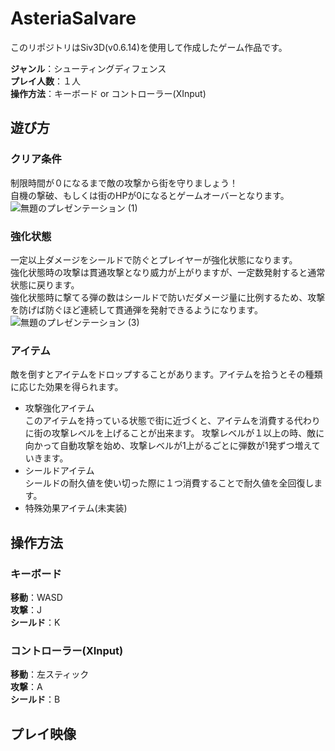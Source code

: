 # AsteriaSalvare
このリポジトリはSiv3D(v0.6.14)を使用して作成したゲーム作品です。

**ジャンル**：シューティングディフェンス  
**プレイ人数**：１人  
**操作方法**：キーボード or コントローラー(XInput)  

## 遊び方
### クリア条件
制限時間が０になるまで敵の攻撃から街を守りましょう！  
自機の撃破、もしくは街のHPが0になるとゲームオーバーとなります。
![無題のプレゼンテーション (1)](https://github.com/zaligan/AsteriaSalvare/assets/132348777/7617d938-1ef8-471b-afaa-2178461425d0)

### 強化状態
一定以上ダメージをシールドで防ぐとプレイヤーが強化状態になります。  
強化状態時の攻撃は貫通攻撃となり威力が上がりますが、一定数発射すると通常状態に戻ります。  
強化状態時に撃てる弾の数はシールドで防いだダメージ量に比例するため、攻撃を防げば防ぐほど連続して貫通弾を発射できるようになります。  
![無題のプレゼンテーション (3)](https://github.com/zaligan/AsteriaSalvare/assets/132348777/5207db74-5604-44ed-87fa-ad9f4f76b509)

### アイテム
敵を倒すとアイテムをドロップすることがあります。アイテムを拾うとその種類に応じた効果を得られます。
- 攻撃強化アイテム  
  このアイテムを持っている状態で街に近づくと、アイテムを消費する代わりに街の攻撃レベルを上げることが出来ます。
  攻撃レベルが１以上の時、敵に向かって自動攻撃を始め、攻撃レベルが1上がるごとに弾数が1発ずつ増えていきます。
- シールドアイテム  
  シールドの耐久値を使い切った際に１つ消費することで耐久値を全回復します。
- 特殊効果アイテム(未実装)

## 操作方法
### キーボード
**移動**：WASD  
**攻撃**：J  
**シールド**：K  

### コントローラー(XInput)
**移動**：左スティック  
**攻撃**：A  
**シールド**：B

## プレイ映像
